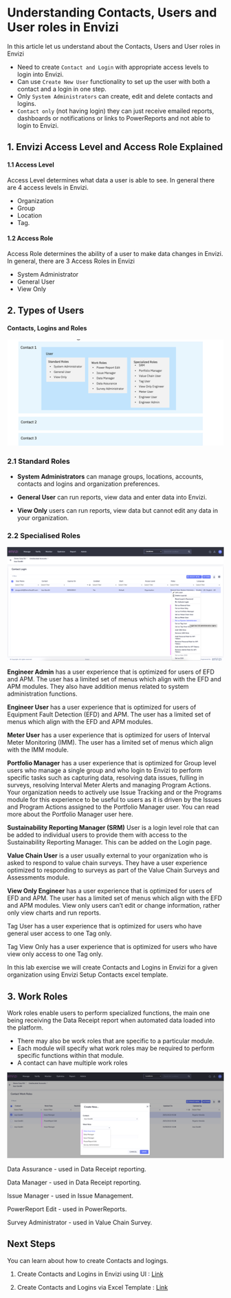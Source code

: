 # Understanding Contacts, Users and User roles in Envizi

In this article let us understand about the Contacts, Users and User roles in Envizi

- Need to create `Contact and Login` with appropriate access levels to login into Envizi.
- Can use `Create New User` functionality to set up the user with both a contact and a login in one step.
- Only `System Administrators` can create, edit and delete contacts and logins.
-  `Contact only` (not having login) they can just receive emailed reports, dashboards or notifications or links to PowerReports and not able to login to Envizi.

## 1. Envizi Access Level and Access Role Explained

#### 1.1 Access Level
Access Level determines what data a user is able to see. In general there are 4 access levels in Envizi. 
- Organization
- Group
- Location
- Tag.

#### 1.2 Access Role
Access Role determines the ability of a user to make data changes in Envizi. In general, there are 3 Access Roles in Envizi
- System Administrator
- General User 
- View Only

## 2. Types of Users

#### Contacts, Logins and Roles
<img src="images/image1.png">


### 2.1 Standard Roles




- **System Administrators** can manage groups, locations, accounts, contacts and logins and organization preferences.

- **General User** can run reports, view data and enter data into Envizi.

- **View Only** users can run reports, view data but cannot edit any data in your organization.

### 2.2 Specialised Roles

<img src="images/image3.png">

**Engineer Admin** has a user experience that is optimized for users of EFD and APM. The user has a limited set of menus which align with the EFD and APM modules. They also have addition menus related to system administration functions.

**Engineer User** has a user experience that is optimized for users of Equipment Fault Detection (EFD) and APM. The user has a limited set of menus which align with the EFD and APM modules.

**Meter User** has a user experience that is optimized for users of Interval Meter Monitoring (IMM). The user has a limited set of menus which align with the IMM module.

**Portfolio Manager** has a user experience that is optimized for Group level users who manage a single group and who login to Envizi to perform specific tasks such as capturing data, resolving data issues, fulling in surveys, resolving Interval Meter Alerts and managing Program Actions. Your organization needs to actively use Issue Tracking and or the Programs module for this experience to be useful to users as it is driven by the Issues and Program Actions assigned to the Portfolio Manager user. You can read more about the Portfolio Manager user here.

**Sustainability Reporting Manager (SRM)** User is a login level role that can be added to individual users to provide them with access to the Sustainability Reporting Manager. This can be added on the Login page.

**Value Chain User** is a user usually external to your organization who is asked to respond to value chain surveys. They have a user experience optimized to responding to surveys as part of the Value Chain Surveys and Assessments module.

**View Only Engineer** has a user experience that is optimized for users of EFD and APM. The user has a limited set of menus which align with the EFD and APM modules. View only users can’t edit or change information, rather only view charts and run reports.

Tag User has a user experience that is optimized for users who have general user access to one Tag only.

Tag View Only has a user experience that is optimized for users who have view only access to one Tag only.


In this lab exercise we will create Contacts and Logins in Envizi for a given organization using Envizi Setup Contacts excel template.


## 3. Work Roles

Work roles enable users to perform specialized functions, the main one being receiving the Data Receipt report when automated data loaded into the platform. 

- There may also be work roles that are specific to a particular module. 
- Each module will specify what work roles may be required to perform specific functions within that module.
- A contact can have multiple work roles

<img src="images/image2.png">


Data Assurance - used in Data Receipt reporting.

Data Manager - used in Data Receipt reporting.

Issue Manager - used in Issue Management.

PowerReport Edit - used in PowerReports.

Survey Administrator - used in Value Chain Survey.

## Next Steps

You can learn about how to create Contacts and logings.

1. Create Contacts and Logins in Envizi using UI : [Link](../161-Creating-Contacts-and-Users-using-ui)

2. Create Contacts and Logins via Excel Template : [Link](../162-Creating-Contacts-and-Users-using-template)